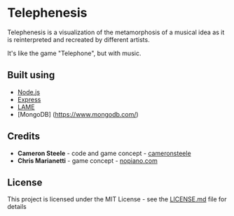 # Telephenesis

Telephenesis is a visualization of the metamorphosis of a musical idea as it is reinterpreted and recreated by different artists.

It's like the game "Telephone", but with music.

## Built using
* [Node.js](https://nodejs.org/en/)
* [Express](https://expressjs.com/)
* [LAME](https://lame.buanzo.org/)
* [MongoDB] (https://www.mongodb.com/)


## Credits
* **Cameron Steele** - code and game concept - [cameronsteele](https://github.com/cameronsteele)
* **Chris Marianetti** - game concept - [nopiano.com](https://nopiano.com)

## License
This project is licensed under the MIT License - see the [LICENSE.md](LICENSE.md) file for details
